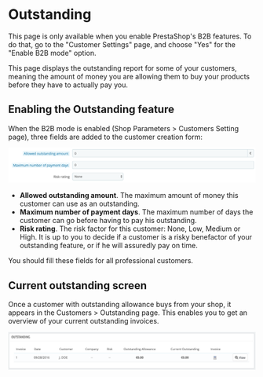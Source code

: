 # Outstanding

This page is only available when you enable PrestaShop's B2B features. To do that, go to the "Customer Settings" page, and choose "Yes" for the "Enable B2B mode" option.

This page displays the outstanding report for some of your customers, meaning the amount of money you are allowing them to buy your products before they have to actually pay you.

## Enabling the Outstanding feature <a href="#outstanding-enablingtheoutstandingfeature" id="outstanding-enablingtheoutstandingfeature"></a>

When the B2B mode is enabled (Shop Parameters > Customers Setting page), three fields are added to the customer creation form:

![](<../../../.gitbook/assets/51839331 (3) (3).png>)

* **Allowed outstanding amount**. The maximum amount of money this customer can use as an outstanding.
* **Maximum number of payment days**. The maximum number of days the customer can go before having to pay his outstanding.
* **Risk rating**. The risk factor for this customer: None, Low, Medium or High. It is up to you to decide if a customer is a risky benefactor of your outstanding feature, or if he will assuredly pay on time.

You should fill these fields for all professional customers.

## Current outstanding screen <a href="#outstanding-currentoutstandingscreen" id="outstanding-currentoutstandingscreen"></a>

Once a customer with outstanding allowance buys from your shop, it appears in the Customers > Outstanding page. This enables you to get an overview of your current outstanding invoices.

![](<../../../.gitbook/assets/51839332 (3) (3) (2).png>)
